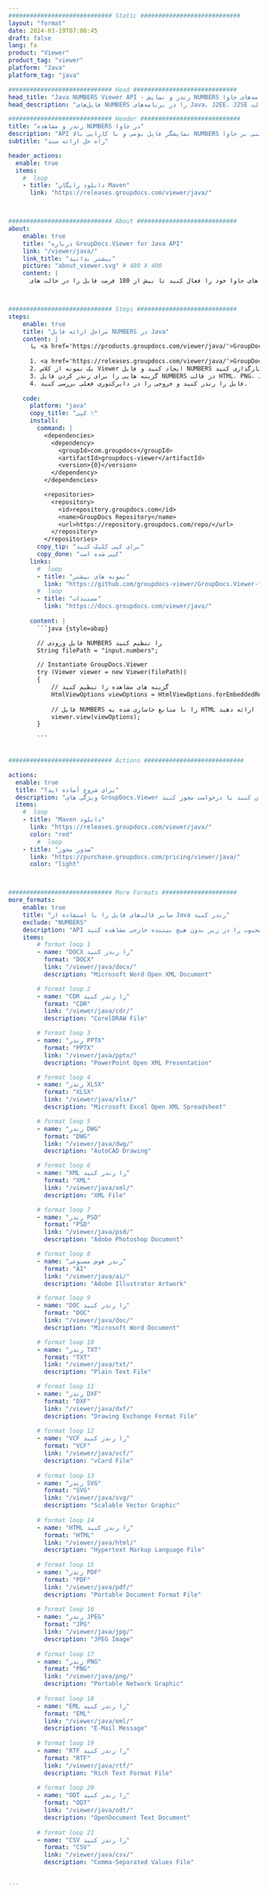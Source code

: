 ```yaml
---
############################# Static ############################
layout: "format"
date: 2024-03-19T07:00:45
draft: false
lang: fa
product: "Viewer"
product_tag: "viewer"
platform: "Java"
platform_tag: "java"

############################# Head #############################
head_title: "Java NUMBERS Viewer API - رندر و نمایش NUMBERS در برنامه‌های جاوا"
head_description: "فایل‌های NUMBERS را در برنامه‌های Java، J2EE، J2SE مشاهده کنید. از مشاهده بیش از 180 فرمت سند و فایل تصویر در حالت HTML، PDF یا تصویر با ویژگی های پیشرفته برای مدیریت گزینه های مشاهده اسناد پشتیبانی می کند."

############################# Header ############################
title: "رندر و مشاهده NUMBERS در جاوا" 
description: "API نمایشگر فایل بومی و با کارایی بالا NUMBERS برای برنامه‌های مبتنی بر جاوا، J2EE و J2SE، که از طیف گسترده‌ای از ویژگی‌های اضافی برای سفارشی‌سازی ظاهر قالب سند خروجی پشتیبانی می‌کند." 
subtitle: "راه حل ارائه سند" 

header_actions:
  enable: true
  items:
    #  loop
    - title: "دانلود رایگان Maven"
      link: "https://releases.groupdocs.com/viewer/java/"



############################# About ############################
about:
    enable: true
    title: "درباره GroupDocs.Viewer for Java API"
    link: "/viewer/java/"
    link_title: "بیشتر بدانید"
    picture: "about_viewer.svg" # 480 X 400
    content: |
      برنامه های جاوا خود را فعال کنید تا بیش از 180 فرمت فایل را در حالت های HTML، PDF یا تصویر با استفاده از GroupDocs.Viewer برای API های جاوا بدون نصب نرم افزار اضافی نمایش دهند. مانند مایکروسافت آفیس، آپاچی اوپن آفیس، Adobe Acrobat Reader و غیره. توسعه دهندگان به راحتی می توانند تمام تصاویر و انواع اسناد محبوب از جمله Microsoft Office، OpenDocument، HTML، PDF، Archive، Diagrams، Photoshop، AutoCAD و فرمت های زبان برنامه نویسی را در داخل برنامه های جاوا مشاهده کنند. رندر سریع و با کیفیت



############################# Steps ############################
steps:
    enable: true
    title: "مراحل ارائه فایل NUMBERS در Java" 
    content: |
      با <a href='https://products.groupdocs.com/viewer/java/'>GroupDocs.Viewer</a> می‌توانید NUMBERS را در چند مرحله به HTML، JPEG، PNG یا PDF تبدیل کنید.
      
      1. <a href='https://releases.groupdocs.com/viewer/java/'>GroupDocs.Viewer برای جاوا</a> را به عنوان وابستگی به پروژه خود اضافه کنید. 
      2. یک نمونه از کلاس Viewer ایجاد کنید و فایل NUMBERS را با مسیر کامل بارگذاری کنید.  
      3. گزینه هایی را برای رندر کردن فایل NUMBERS در قالب HTML، PNG، JPEG یا PDF تنظیم کنید. 
      4. فایل را رندر کنید و خروجی را در دایرکتوری فعلی بررسی کنید. 
   
    code:
      platform: "java"
      copy_title: "کپی 🀄"
      install:
        command: |
          <dependencies>
            <dependency>
              <groupId>com.groupdocs</groupId>
              <artifactId>groupdocs-viewer</artifactId>
              <version>{0}</version>
            </dependency>
          </dependencies>

          <repositories>
            <repository>
              <id>repository.groupdocs.com</id>
              <name>GroupDocs Repository</name>
              <url>https://repository.groupdocs.com/repo/</url>
            </repository>
          </repositories>
        copy_tip: "برای کپی کلیک کنید"
        copy_done: "کپی شده است"
      links:
        #  loop
        - title: "نمونه های بیشتر"
          link: "https://github.com/groupdocs-viewer/GroupDocs.Viewer-for-Java"
        #  loop
        - title: "مستندات"
          link: "https://docs.groupdocs.com/viewer/java/"
          
      content: |
        ```java {style=abap}

        // فایل ورودی NUMBERS را تنظیم کنید
        String filePath = "input.numbers";

        // Instantiate GroupDocs.Viewer
        try (Viewer viewer = new Viewer(filePath))
        {
            // گزینه های مشاهده را تنظیم کنید
            HtmlViewOptions viewOptions = HtmlViewOptions.forEmbeddedResources();
                
            // فایل NUMBERS را با منابع جاسازی شده به HTML ارائه دهید
            viewer.view(viewOptions);
        }

        ```
            

############################# Actions ############################

actions:
  enable: true
  title: "برای شروع آماده اید؟"
  description: "ویژگی های GroupDocs.Viewer را به صورت رایگان امتحان کنید یا درخواست مجوز کنید"
  items:
    #  loop
    - title: "Maven دانلود"
      link: "https://releases.groupdocs.com/viewer/java/"
      color: "red"
        #  loop
    - title: "صدور مجوز"
      link: "https://purchase.groupdocs.com/pricing/viewer/java/"
      color: "light"



############################# More Formats #####################
more_formats:
    enable: true
    title: "سایر قالب‌های فایل را با استفاده از Java رندر کنید"
    exclude: "NUMBERS"
    description: "API نمایشگر اسناد و تصاویر چند فرمت برای جاوا. برخی از قالب‌های فایل محبوب را در زیر بدون هیچ بیننده خارجی مشاهده کنید."
    items: 
        # format loop 1
        - name: "DOCX را رندر کنید"
          format: "DOCX"
          link: "/viewer/java/docx/"
          description: "Microsoft Word Open XML Document" 

        # format loop 2
        - name: "CDR را رندر کنید" 
          format: "CDR"
          link: "/viewer/java/cdr/"
          description: "CorelDRAW File" 

        # format loop 3
        - name: "رندر PPTX"
          format: "PPTX"
          link: "/viewer/java/pptx/"
          description: "PowerPoint Open XML Presentation" 

        # format loop 4
        - name: "رندر XLSX"
          format: "XLSX"
          link: "/viewer/java/xlsx/"
          description: "Microsoft Excel Open XML Spreadsheet" 

        # format loop 5
        - name: "رندر DWG"
          format: "DWG"
          link: "/viewer/java/dwg/"
          description: "AutoCAD Drawing"

        # format loop 6
        - name: "XML را رندر کنید"
          format: "XML"
          link: "/viewer/java/xml/"
          description: "XML File"

        # format loop 7
        - name: "رندر PSD"
          format: "PSD"
          link: "/viewer/java/psd/"
          description: "Adobe Photoshop Document"

        # format loop 8
        - name: "رندر هوش مصنوعی"
          format: "AI"
          link: "/viewer/java/ai/"
          description: "Adobe Illustrator Artwork"

        # format loop 9
        - name: "DOC را رندر کنید"
          format: "DOC"
          link: "/viewer/java/doc/"
          description: "Microsoft Word Document" 

        # format loop 10
        - name: "رندر TXT" 
          format: "TXT"
          link: "/viewer/java/txt/"
          description: "Plain Text File" 

        # format loop 11
        - name: "رندر DXF" 
          format: "DXF"
          link: "/viewer/java/dxf/"
          description: "Drawing Exchange Format File"  
          
        # format loop 12
        - name: "VCF را رندر کنید"
          format: "VCF"
          link: "/viewer/java/vcf/"
          description: "vCard File"  
              
        # format loop 13
        - name: "رندر SVG"
          format: "SVG"
          link: "/viewer/java/svg/"
          description: "Scalable Vector Graphic" 
          
        # format loop 14
        - name: "HTML را رندر کنید"
          format: "HTML"
          link: "/viewer/java/html/"
          description: "Hypertext Markup Language File" 
          
        # format loop 15
        - name: "رندر PDF"
          format: "PDF"
          link: "/viewer/java/pdf/"
          description: "Portable Document Format File"
          
        # format loop 16
        - name: "رندر JPEG"
          format: "JPG"
          link: "/viewer/java/jpg/"
          description: "JPEG Image"
          
        # format loop 17
        - name: "رندر PNG"
          format: "PNG"
          link: "/viewer/java/png/"
          description: "Portable Network Graphic" 
          
        # format loop 18
        - name: "EML را رندر کنید"
          format: "EML"
          link: "/viewer/java/eml/"
          description: "E-Mail Message" 
          
        # format loop 19
        - name: "RTF را رندر کنید"
          format: "RTF"
          link: "/viewer/java/rtf/"
          description: "Rich Text Format File" 
          
        # format loop 20
        - name: "ODT را رندر کنید"
          format: "ODT"
          link: "/viewer/java/odt/"
          description: "OpenDocument Text Document" 
          
        # format loop 21
        - name: "CSV را رندر کنید"
          format: "CSV"
          link: "/viewer/java/csv/"
          description: "Comma-Separated Values File" 


---
```

